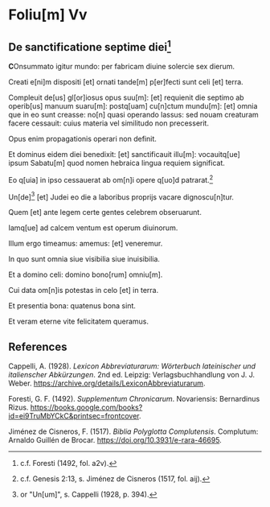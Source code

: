 # Foliu[m] Vv

## De sanctificatione septime diei[^1]

**C**Onsummato igitur mundo: per fabricam diuine solercie sex dierum.

Creati e[ni]m dispositi [et] ornati tande[m] p[er]fecti sunt celi [et] terra. 

Compleuit de[us] gl[or]iosus opus suu[m]: [et] requienit die septimo ab operib[us] manuum suaru[m]: postq[uam] cu[n]ctum mundu[m]: [et] omnia que in eo sunt creasse: no[n] quasi operando lassus: sed nouam creaturam facere cessauit: cuius materia vel similitudo non precesserit. 

Opus enim propagationis operari non definit.

Et dominus eidem diei benedixit: [et] sanctificauit illu[m]: vocauitq[ue] ipsum Sabatu[m] quod nomen hebraica lingua requiem significat.

Eo q[uia] in ipso cessauerat ab om[n]i opere q[uo]d patrarat.[^2]

Un[de][^3] [et] Judei eo die a laboribus proprijs vacare dignoscu[n]tur.

Quem [et] ante legem certe gentes celebrem obseruarunt.

Iamq[ue] ad calcem ventum est operum diuinorum.

Illum ergo timeamus: amemus: [et] veneremur.

In quo sunt omnia siue visibilia siue inuisibilia.

Et a domino celi: domino bono[rum] omniu[m].

Cui data om[n]is potestas in celo [et] in terra. 

Et presentia bona: quatenus bona sint.

Et veram eterne vite felicitatem queramus.

[^1]: c.f. Foresti (1492, fol. a2v).  
[^2]: c.f. Genesis 2:13, s. Jiménez de Cisneros (1517, fol. aij).   
[^3]: or "Un[um]", s. Cappelli (1928, p. 394).  

## References

Cappelli, A. (1928). *Lexicon Abbreviaturarum: Wörterbuch lateinischer und italienscher Abkürzungen*. 2nd ed. Leipzig: Verlagsbuchhandlung von J. J. Weber. https://archive.org/details/LexiconAbbreviaturarum.

Foresti, G. F. (1492). *Supplementum Chronicarum*. Novariensis: Bernardinus Rizus. https://books.google.com/books?id=ei9TruMbYCkC&printsec=frontcover.

Jiménez de Cisneros, F. (1517). *Biblia Polyglotta Complutensis*. Complutum: Arnaldo Guillén de Brocar. https://doi.org/10.3931/e-rara-46695.
